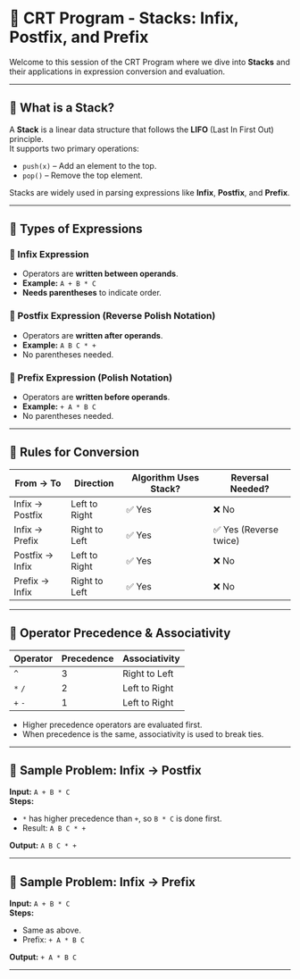 # 📘 CRT Program - Stacks: Infix, Postfix, and Prefix

Welcome to this session of the CRT Program where we dive into **Stacks** and their applications in expression conversion and evaluation.

---

## 🧱 What is a Stack?

A **Stack** is a linear data structure that follows the **LIFO** (Last In First Out) principle.  
It supports two primary operations:
- `push(x)` – Add an element to the top.
- `pop()` – Remove the top element.

Stacks are widely used in parsing expressions like **Infix**, **Postfix**, and **Prefix**.

---

## 🧮 Types of Expressions

### 🔹 Infix Expression
- Operators are **written between operands**.
- **Example:** `A + B * C`
- **Needs parentheses** to indicate order.

### 🔹 Postfix Expression (Reverse Polish Notation)
- Operators are **written after operands**.
- **Example:** `A B C * +`
- No parentheses needed.

### 🔹 Prefix Expression (Polish Notation)
- Operators are **written before operands**.
- **Example:** `+ A * B C`
- No parentheses needed.

---

## 🧠 Rules for Conversion

| From → To   | Direction | Algorithm Uses Stack? | Reversal Needed? |
|-------------|-----------|------------------------|-------------------|
| Infix → Postfix | Left to Right | ✅ Yes | ❌ No |
| Infix → Prefix  | Right to Left | ✅ Yes | ✅ Yes (Reverse twice) |
| Postfix → Infix | Left to Right | ✅ Yes | ❌ No |
| Prefix → Infix  | Right to Left | ✅ Yes | ❌ No |

---

## 🧮 Operator Precedence & Associativity

| Operator | Precedence | Associativity   |
|----------|------------|-----------------|
| `^`      | 3          | Right to Left   |
| `*` `/`  | 2          | Left to Right   |
| `+` `-`  | 1          | Left to Right   |

- Higher precedence operators are evaluated first.
- When precedence is the same, associativity is used to break ties.

---

## 🔁 Sample Problem: Infix → Postfix

**Input:** `A + B * C`  
**Steps:**
- `*` has higher precedence than `+`, so `B * C` is done first.
- Result: `A B C * +`

**Output:** `A B C * +`

---

## 🔁 Sample Problem: Infix → Prefix

**Input:** `A + B * C`  
**Steps:**
- Same as above.
- Prefix: `+ A * B C`

**Output:** `+ A * B C`

---

